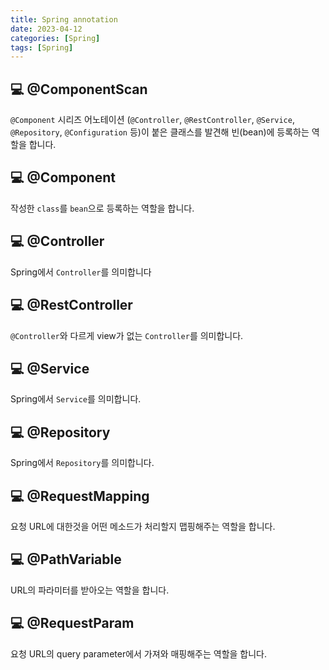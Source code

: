 ```yaml
---
title: Spring annotation
date: 2023-04-12
categories: [Spring]
tags: [Spring]
---
```


## 💻 @ComponentScan

`@Component` 시리즈 어노테이션 (`@Controller`, `@RestController`, `@Service`, `@Repository`, `@Configuration` 등)이 붙은 클래스를 발견해 빈(bean)에 등록하는 역할을 합니다.

## 💻 @Component

작성한 `class`를 `bean`으로 등록하는 역할을 합니다.

## 💻 @Controller

Spring에서 `Controller`를 의미합니다

## 💻 @RestController

`@Controller`와 다르게 view가 없는 `Controller`를 의미합니다.

## 💻 @Service

Spring에서 `Service`를 의미합니다.

## 💻 @Repository

Spring에서 `Repository`를 의미합니다.

## 💻 @RequestMapping

요청 URL에 대한것을 어떤 메소드가 처리할지 맵핑해주는 역할을 합니다.

## 💻 @PathVariable

URL의 파라미터를 받아오는 역할을 합니다.

## 💻 @RequestParam

요청 URL의 query parameter에서 가져와 매핑해주는 역할을 합니다.
